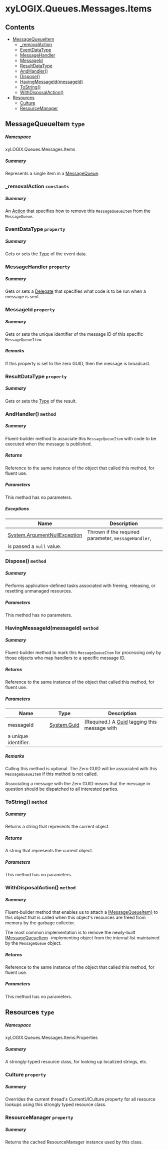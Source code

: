 <a name='assembly'></a>
# xyLOGIX.Queues.Messages.Items

## Contents

- [MessageQueueItem](#T-xyLOGIX-Queues-Messages-Items-MessageQueueItem 'xyLOGIX.Queues.Messages.Items.MessageQueueItem')
  - [_removalAction](#F-xyLOGIX-Queues-Messages-Items-MessageQueueItem-_removalAction 'xyLOGIX.Queues.Messages.Items.MessageQueueItem._removalAction')
  - [EventDataType](#P-xyLOGIX-Queues-Messages-Items-MessageQueueItem-EventDataType 'xyLOGIX.Queues.Messages.Items.MessageQueueItem.EventDataType')
  - [MessageHandler](#P-xyLOGIX-Queues-Messages-Items-MessageQueueItem-MessageHandler 'xyLOGIX.Queues.Messages.Items.MessageQueueItem.MessageHandler')
  - [MessageId](#P-xyLOGIX-Queues-Messages-Items-MessageQueueItem-MessageId 'xyLOGIX.Queues.Messages.Items.MessageQueueItem.MessageId')
  - [ResultDataType](#P-xyLOGIX-Queues-Messages-Items-MessageQueueItem-ResultDataType 'xyLOGIX.Queues.Messages.Items.MessageQueueItem.ResultDataType')
  - [AndHandler()](#M-xyLOGIX-Queues-Messages-Items-MessageQueueItem-AndHandler-System-Delegate- 'xyLOGIX.Queues.Messages.Items.MessageQueueItem.AndHandler(System.Delegate)')
  - [Dispose()](#M-xyLOGIX-Queues-Messages-Items-MessageQueueItem-Dispose 'xyLOGIX.Queues.Messages.Items.MessageQueueItem.Dispose')
  - [HavingMessageId(messageId)](#M-xyLOGIX-Queues-Messages-Items-MessageQueueItem-HavingMessageId-System-Guid- 'xyLOGIX.Queues.Messages.Items.MessageQueueItem.HavingMessageId(System.Guid)')
  - [ToString()](#M-xyLOGIX-Queues-Messages-Items-MessageQueueItem-ToString 'xyLOGIX.Queues.Messages.Items.MessageQueueItem.ToString')
  - [WithDisposalAction()](#M-xyLOGIX-Queues-Messages-Items-MessageQueueItem-WithDisposalAction-System-Action{xyLOGIX-Queues-Messages-Items-Interfaces-IMessageQueueItem}- 'xyLOGIX.Queues.Messages.Items.MessageQueueItem.WithDisposalAction(System.Action{xyLOGIX.Queues.Messages.Items.Interfaces.IMessageQueueItem})')
- [Resources](#T-xyLOGIX-Queues-Messages-Items-Properties-Resources 'xyLOGIX.Queues.Messages.Items.Properties.Resources')
  - [Culture](#P-xyLOGIX-Queues-Messages-Items-Properties-Resources-Culture 'xyLOGIX.Queues.Messages.Items.Properties.Resources.Culture')
  - [ResourceManager](#P-xyLOGIX-Queues-Messages-Items-Properties-Resources-ResourceManager 'xyLOGIX.Queues.Messages.Items.Properties.Resources.ResourceManager')

<a name='T-xyLOGIX-Queues-Messages-Items-MessageQueueItem'></a>
## MessageQueueItem `type`

##### Namespace

xyLOGIX.Queues.Messages.Items

##### Summary

Represents a single item in a
[MessageQueue](#T-xyLOGIX-Queues-Messages-MessageQueue 'xyLOGIX.Queues.Messages.MessageQueue').

<a name='F-xyLOGIX-Queues-Messages-Items-MessageQueueItem-_removalAction'></a>
### _removalAction `constants`

##### Summary

An [Action](http://msdn.microsoft.com/query/dev14.query?appId=Dev14IDEF1&l=EN-US&k=k:System.Action 'System.Action') that specifies how to remove this
`MessageQueueItem` from the `MessageQueue`.

<a name='P-xyLOGIX-Queues-Messages-Items-MessageQueueItem-EventDataType'></a>
### EventDataType `property`

##### Summary

Gets or sets the [Type](http://msdn.microsoft.com/query/dev14.query?appId=Dev14IDEF1&l=EN-US&k=k:System.Type 'System.Type') of the event data.

<a name='P-xyLOGIX-Queues-Messages-Items-MessageQueueItem-MessageHandler'></a>
### MessageHandler `property`

##### Summary

Gets or sets a [Delegate](http://msdn.microsoft.com/query/dev14.query?appId=Dev14IDEF1&l=EN-US&k=k:System.Delegate 'System.Delegate') that specifies what
code is to be run when a message is sent.

<a name='P-xyLOGIX-Queues-Messages-Items-MessageQueueItem-MessageId'></a>
### MessageId `property`

##### Summary

Gets or sets the unique identifier of the message ID of this
specific `MessageQueueItem`.

##### Remarks

If this property is set to the zero GUID, then the message is broadcast.

<a name='P-xyLOGIX-Queues-Messages-Items-MessageQueueItem-ResultDataType'></a>
### ResultDataType `property`

##### Summary

Gets or sets the [Type](http://msdn.microsoft.com/query/dev14.query?appId=Dev14IDEF1&l=EN-US&k=k:System.Type 'System.Type') of the result.

<a name='M-xyLOGIX-Queues-Messages-Items-MessageQueueItem-AndHandler-System-Delegate-'></a>
### AndHandler() `method`

##### Summary

Fluent-builder method to associate this `MessageQueueItem` with
code to be executed when the message is published.

##### Returns

Reference to the same instance of the object that called this
method, for fluent use.

##### Parameters

This method has no parameters.

##### Exceptions

| Name | Description |
| ---- | ----------- |
| [System.ArgumentNullException](http://msdn.microsoft.com/query/dev14.query?appId=Dev14IDEF1&l=EN-US&k=k:System.ArgumentNullException 'System.ArgumentNullException') | Thrown if the required parameter, `messageHandler`,
is passed a `null` value. |

<a name='M-xyLOGIX-Queues-Messages-Items-MessageQueueItem-Dispose'></a>
### Dispose() `method`

##### Summary

Performs application-defined tasks associated with freeing,
releasing, or resetting unmanaged resources.

##### Parameters

This method has no parameters.

<a name='M-xyLOGIX-Queues-Messages-Items-MessageQueueItem-HavingMessageId-System-Guid-'></a>
### HavingMessageId(messageId) `method`

##### Summary

Fluent-builder method to mark this `MessageQueueItem` for
processing only by those objects who map handlers to a specific
message ID.

##### Returns

Reference to the same instance of the object that called this
method, for fluent use.

##### Parameters

| Name | Type | Description |
| ---- | ---- | ----------- |
| messageId | [System.Guid](http://msdn.microsoft.com/query/dev14.query?appId=Dev14IDEF1&l=EN-US&k=k:System.Guid 'System.Guid') | (Required.) A [Guid](http://msdn.microsoft.com/query/dev14.query?appId=Dev14IDEF1&l=EN-US&k=k:System.Guid 'System.Guid') tagging this message with
a unique identifier. |

##### Remarks

Calling this method is optional. The Zero GUID will be associated
with this `MessageQueueItem` if this method is not called.



Associating a message with the Zero GUID means that the message in
question should be dispatched to all interested parties.

<a name='M-xyLOGIX-Queues-Messages-Items-MessageQueueItem-ToString'></a>
### ToString() `method`

##### Summary

Returns a string that represents the current object.

##### Returns

A string that represents the current object.

##### Parameters

This method has no parameters.

<a name='M-xyLOGIX-Queues-Messages-Items-MessageQueueItem-WithDisposalAction-System-Action{xyLOGIX-Queues-Messages-Items-Interfaces-IMessageQueueItem}-'></a>
### WithDisposalAction() `method`

##### Summary

Fluent-builder method that enables us to attach a
[IMessageQueueItem}](http://msdn.microsoft.com/query/dev14.query?appId=Dev14IDEF1&l=EN-US&k=k:System.Action 'System.Action{xyLOGIX.Queues.Messages.Interfaces.IMessageQueueItem}')
to this object that is called when this object's resources are freed
from memory by the garbage collector.



The most common implementation is to remove the newly-built
[IMessageQueueItem](#T-xyLOGIX-Queues-Messages-Interfaces-IMessageQueueItem 'xyLOGIX.Queues.Messages.Interfaces.IMessageQueueItem')
-implementing object from the internal list maintained by the
`MessageQueue` object.

##### Returns

Reference to the same instance of the object that called this
method, for fluent use.

##### Parameters

This method has no parameters.

<a name='T-xyLOGIX-Queues-Messages-Items-Properties-Resources'></a>
## Resources `type`

##### Namespace

xyLOGIX.Queues.Messages.Items.Properties

##### Summary

A strongly-typed resource class, for looking up localized strings, etc.

<a name='P-xyLOGIX-Queues-Messages-Items-Properties-Resources-Culture'></a>
### Culture `property`

##### Summary

Overrides the current thread's CurrentUICulture property for all
  resource lookups using this strongly typed resource class.

<a name='P-xyLOGIX-Queues-Messages-Items-Properties-Resources-ResourceManager'></a>
### ResourceManager `property`

##### Summary

Returns the cached ResourceManager instance used by this class.
